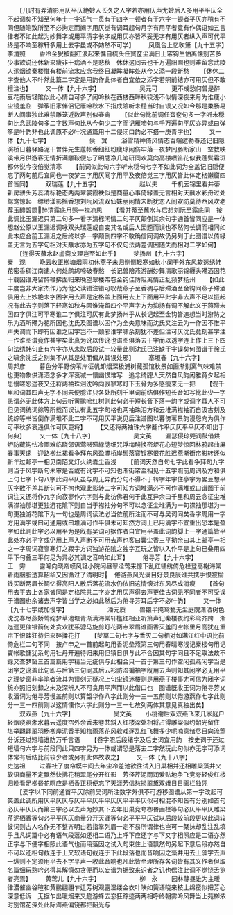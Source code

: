 <!-- { "loadSidebar": true } -->
　　【几时有弄清影用仄平仄絶妙人长久之人字若亦用仄声尢妙后人多用平平仄全不起调矣不知至何年十一字语气一贯有于四字一顿者有于六字一顿者平仄亦稍有不同但随笔致所至不必拘定而阙字用仄觉有调耳起句月字有用平者竟有作偶语如五言律者不如此起为妙舞字或用平清字长字或用仄亦皆不妥无字有用仄者纵入声可代平终是不响至稼轩多用上去字虽或不妨然不可学】
　　凤凰台上忆吹箫【九十五字】　　　李清照
　　香冷金猊被翻红浪起来慵自梳头任寳奁尘满日上帘钩生怕离懐别苦多少事欲说还休新来痩非干病酒不是悲秋　休休这囘去也千万遍阳闗也则难留念武陵人逺烟锁秦楼惟有楼前流水应念我终日凝眸凝眸处从今又添一段新愁
　　【休休二字查他人不叶然此篇二字定是用韵作此体者自宜依之添字若照前结亦可用仄但不敢擅注也】
　　又一体【九十六字】　　　　　　　吴元可
　　更不成愁何曽是醉豆花雨后轻隂似此心情自可多了闲吟秋在西楼西畔秋较浅不似情深夜来月为谁痩小尘镜羞临　弹筝旧家伴侣记雁啼秋水下指成隂听未穏当时自误又况如今那是柔肠易断人间事独此难禁雕笼近数声别似春禽
　　【似此句比前调任寳奁句多一字听未穏句比念武陵句多二字数声句比从今句少二字而记雁啼句与千万遍句平仄亦异或曰弹筝是叶韵非也此调原不必叶况通篇用十二侵闭口韵必不搭一庚青字也】
　　又一体【九十七字】　　　　　　　侯　窴
　　浴雪精神倚风情态百端邀勒春还记旧隠溪桥日暮驿路泥干曽伴先生蕙帐香细细粉痩琼闲伤牢落一夜梦囘肠断家山　空教映溪带月供游客无情折满雕鞍便忘了明牕净几笔研同欢莫向高楼喷笛花似我蓬鬓霜斑都休说今夜倍觉清寒
　　【前词似此句六字听未穏句七字不如此词为全盖记旧隠便忘了两句前后宜同也一夜梦三字用仄囘字用平及夜倍觉三字用仄皆此体定格嬾窟四首皆同】
　　双瑞莲【九十五字】　　　　　　　赵以夫
　　千机云锦里看并蒂新房骈头芳蕊清标艳态两两翠裳霞袂似是商量心事倚緑盖无言相对天蘸水彩舟过处鸳鸯惊起　缥缈漾影摇香想刘阮风流双仙姝丽闲情未断犹恋人间欢防莫待西风吹老荐玉醴碧筒醉清露底月照一襟凉思
　　【看并蒂至蘸水与后想刘阮至露底同　按此调比玉漏迟只第二句多一看字清标闲情二句平仄颠倒其余句字通首皆同应是一体想赵公原以玉漏迟调咏双头瑞莲或自变其名或后人因题而误也不然何长调而相同如此本应合前玉漏迟之后终以多一字颠倒四字不敢确信同调故仍另列于此图谱以倚緑盖无言为五字句相对天蘸水亦为五字句不仅句法两差调因随失而相对二字如何】
　　【连得天蘸水赵虚斋文理岂至如此乎】
　　梦扬州【九十六字】　　　　　　　秦　观
　　晩云收正栁塘烟雨初休燕子未归恻恻轻寒如秋小阑干外东风软透绣帏花密香稠江南逺人何处鹧鸪啼破春愁　长记曽陪燕游酬妙舞清歌丽锦纒头殢酒困花十载因谁淹留醉鞭拂面归来晩望翠楼帘卷金钩佳防阻离情正乱频梦扬州
　　【如此丰度岂非大家杰作乃为伧父读错注错可叹哉燕子至香稠与后殢酒至金钩同燕子殢酒俱用去上妙絶未字困字用去声是定格盖上面用去上下面用平此字非去声不足以振起况有此去字则落下轻寒如秋与因谁淹留四个平声字方为抑扬有调不解此义于燕殢未困四字俱注可平寒谁二字俱注可仄有此梦扬州乎从长记起至金钩皆追想当时游防之乐为酒所殢为花所困也沈氏及图谱以困作为全失意味而沈氏又注云为一作因不惟平声失调而下即有因谁之因字岂不一顾邪谁字啸余刻犹不差但注可仄沈氏竟刻甚字注一作谁图谱竟作甚字矣此真为讹以传讹也谱图俱落去干字而以透字连上作上三下四句法绣帏句止有六字亦从未取后段试一较量此则沈氏已注缺干字误矣何图谱于徐氏之啸余沈氏之别集不从其是处而偏从其误处邪】
　　塞垣春【九十六字】　　　　　　　周邦彦
　　暮色分平野傍苇岸征帆卸烟深极浦树藏孤馆秋景如画渐别离气味难禁也更物象供潇洒念多才浑衰减一懐幽恨难写　追念绮牕人天然自风韵闲雅竟夕起相思慢嗟怨遥夜又还将两袖珠泪沈吟向寂寥寒灯下玉骨为多感痩来无一把
　　【观千里和词其四声无字不同未便臆注只各处所刻千里词前结俱作短长音如写比此少一字愚谓必无此体方上句云听黄鹂啼红树则此句必于短长音下落一韵字或调字耳人不可但见词统词综等所载而误认有此五字句格也两袖珠泪方和云堆满襟袖而自汲古刻及统综等书皆倒作满堆不此二字不可用仄平说见后注谱图以暮傍苇景韵谩怨向为俱作可平秋多衰遥俱作可仄更将】
　　【又还将两袖珠六字翻作平仄仄平平仄不知出于何典】
　　又一体【九十八字】　　　　　　　吴文英
　　漏瑟侵琼筦润鼓借烘炉防藏钩怯冷画难临晓邻语莺啭殢緑牕细咒浮梅醆换密炬花心短梦惊回林鸦起曲屏春事天逺　迎路栁丝裙看争拜东风盈灞桥岸髻落寳钗寒恨花胜迟燕渐街帘影转还似新年过邮亭一相见南陌又灯火绣囊尘香浅
　　【前词天然自句七字此看争拜句九字则当于风字断句未审是否或有讹字不可知也渐街帘至相见十五字照前周词及方和俱上句七字下句八字此词平仄虽与周无异而分句不得不于转字年字住亭字为畧豆想平仄字数不差其断句可不拘也观此影转二字可知方词堆满必不可作满堆或曰谱图于前词注又还将作九字向寂寥作六字则与此彷佛君何于此互异余曰千里和周云念征尘堆满襟袖那堪更独游花隂下则自当于襟袖分句不可以念征尘堆满为一句襟袖那堪为一句更独游花隂下为一句也是周词读法必当依前所注而不可与吴词同矣香字周用一字方用满字或曰可通用或曰堆满可作平俱未可知然方词上已用满字不宜重出恐本是盈字如此则此字必以用平为是旣有吴词可据作者自宜用平盖此词韵脚上一字通篇皆平此处亦必平字或仍用上声入声断不可用去声也客曰囊尘香三平拗余曰其上邮亭一相之一字周词寂寥寒灯之寂字方词独游花隂之独字互玩之皆以入作平是上句已叠用四平下句叠三平何足为异必其调之音响如此耳】
　　倦寻芳【九十六字】　　　　　　　王　雱
　　露晞向晓帘幙风轻小院闲昼翠迳莺来惊下乱红铺绣倚危栏登高榭海棠着雨胭脂透算韶华又因循过了清明时　倦游燕风光满目好景良辰谁共携手恨被榆钱买断两眉长鬭忆得高阳人散后落花流水仍依旧这情懐对东风尽成消痩
　　【首句用去平去上各家皆同是定格院共二字亦定用仄声得去声更佳古词无不同者不可受误于谱图也余诸去声字皆当学之必如此然后为倦寻芳耳后字不必叶韵】
　　又一体【九十七字或加慢字】　　　　　　　潘元质
　　兽镮半掩鸳甃无尘庭院潇洒树色沈沈春尽燕娇莺姹梦草池塘青渐满海棠轩槛红相亚听箫声记秦楼夜约彩鸾齐跨　渐迤逦更催银箭何处贪欢犹系骢马旋剪灯花两点翠眉谁画香灭羞囘空帐里月高犹在重帘下恨疎狂待归来碎揉花打
　　【梦草二句七字与香灭二句相对如满江红中语比前倚危栏二句不同　按卢申之一首前起句用香泥垒燕第三句用春晴寒浅记秦楼句用记寳帐歌慵犹系句用牡丹开遍待归来用但镇日俱与此不合因其句字同且不足取法故不録又查梦窗三首篇篇用字精当无疵俱与此相合只一首于第三句作空闲孤燕闲字当是闭字之讹盖此句即与后第三句同其后云衫防湿徧袖字旣用去声则知其闲字必无用平之理梦窗非率笔者流其为误刻无疑况上句尘镜迷楼则是用燕子楼事尢可信为闭字词统亦照旧刻録之未及深辨人不可贪用平声而以此借口也　图谱旣收王词为倦寻芳乂收潘词为倦寻芳慢盖前则以算韶华作八字此则分一三一五前则以倦游燕作七字此则分一三一四前则以这情懐作六字此则分一三一七故列两体其意见真独出矣】
　　双双燕【九十六字】　　　　　　　吴文英
　　小桃谢后双双燕飞来几家庭户轻烟晓暝湘水暮云遥度帘外余香未卷共斜入红楼深处相将占得雕梁似约韶光留住　堪举翩翩翠羽杨栁岸泥香半知梅雨落花风软戏逐乱红飞舞多少呢喃意绪尽日向流莺分诉还过短墙谁防万千言语
　　【卷字照后段绪字及后史词宜用韵　按史词于还过短墙句六字与前段同此只四字另为一体或谓恐是落去二字然玩此句似亦无字可添词体常有后结比前较少者或另有此体故收之】
　　又一体【九十八字】　　　　　　　史达祖
　　过春社了度帘幙中间去年尘冷差池欲往试入旧巢相并还相雕梁藻井又软语商量不定飘然快拂花稍翠尾分开红影　芳径芹泥雨润爱贴地争飞竞夸轻俊红楼归晩看足栁昬花暝应是栖香正穏便忘了天涯芳信愁损翠黛双蛾日日画栏独凭
　　【爱字以下同前通首平仄除前吴词所注数字外俱不可游移图谱从第一字改起可笑盖此调所用仄平仄仄与仄平平仄平平仄仄平平平仄似可相混不知皆有分别如首句必仄平仄仄而第三字必以去声为妙其下去年旧巢竞夸栁昬画栏等句必仄平平仄雕梁芹泥栖香等句必平平仄仄商量分开天涯等句必平平平仄试以后段较前段更以此词较彼词则古人名作无不整齐明白若指掌列眉一定不易所谓律也岂可一槩抹却乱注乱填乎且凡词篇中必有语气段落如还相二语乃上呼下应还字与下又字相照应是二语亦然正字与下便字相照此语气也而段落因之试入句束住上语飘然句另起下意后段亦然自不可以还相句截连于上又软语句截连于下此段落也而音响因之藻井用去上藻字去声一纵则不定须用平去不字平声一收此音响也凡此皆至理所存各词皆有其义作者但取名篇细玩熟吟必得其解慎勿贪便而以妄谱为据致来识者之讥也偶注此调不觉饶舌览者亮焉】
　　黄莺儿【九十六字】　　　　　　　栁　永
　　园林静昼谁为主暖律潜催幽谷暄和黄鹂翩翩乍迁芳树观露湿缕金衣叶映如簧语晓来枝上绵蛮似把芳心深意低诉　无据乍出暖烟来又趂游蜂去恣狂踪迹两两相呼终朝雾吟风舞当上苑栁浓时别馆花深处此际海燕偏饶都把韶光与
